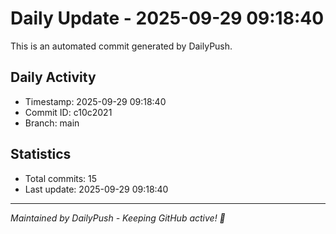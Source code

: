 # Daily Update - 2025-09-29 09:18:40

This is an automated commit generated by DailyPush.

## Daily Activity
- Timestamp: 2025-09-29 09:18:40
- Commit ID: c10c2021
- Branch: main

## Statistics
- Total commits: 15
- Last update: 2025-09-29 09:18:40

---
*Maintained by DailyPush - Keeping GitHub active! 🚀*
